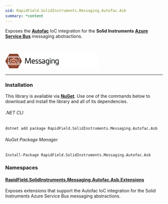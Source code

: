 ```yaml
---
uid: RapidField.SolidInstruments.Messaging.Autofac.Asb
summary: *content
---
```


<!--
Copyright (c) RapidField LLC. Licensed under the MIT License. See LICENSE.txt in the project root for license information.
-->

Exposes the [**Autofac**](https://autofac.org/) IoC integration for the **Solid Instruments** [**Azure Service Bus**](https://docs.microsoft.com/en-us/azure/service-bus-messaging/) messaging abstractions.

<br />

![Messaging label](../images/Label.Messaging.300w.png)
- - -

### Installation

This library is available via [**NuGet**](https://docs.microsoft.com/en-us/nuget/quickstart/install-and-use-a-package-in-visual-studio). Use one of the commands below to download and install the library and all of its dependencies.

###### .NET CLI

```shell
dotnet add package RapidField.SolidInstruments.Messaging.Autofac.Asb
```

###### NuGet Package Manager

```shell
Install-Package RapidField.SolidInstruments.Messaging.Autofac.Asb
```

### Namespaces

#### [RapidField.SolidInstruments.Messaging.Autofac.Asb.Extensions](https://www.solidinstruments.com/api/RapidField.SolidInstruments.Messaging.Autofac.Asb.Extensions.html)

<section>
Exposes extensions that support the Autofac IoC integration for the Solid Instruments Azure Service Bus messaging abstractions.
</section>